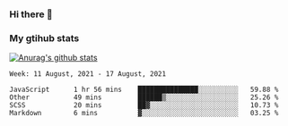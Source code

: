 ### Hi there 👋

### My gtihub stats

[![Anurag's github stats](https://github-readme-stats.vercel.app/api?username=gaozhidong)](https://github.com/gaozhidong/github-readme-stats)

<!--START_SECTION:waka-->
```text
Week: 11 August, 2021 - 17 August, 2021

JavaScript      1 hr 56 mins    ███████████████░░░░░░░░░░   59.88 % 
Other           49 mins         ██████▒░░░░░░░░░░░░░░░░░░   25.26 % 
SCSS            20 mins         ██▓░░░░░░░░░░░░░░░░░░░░░░   10.73 % 
Markdown        6 mins          ▓░░░░░░░░░░░░░░░░░░░░░░░░   03.25 % 
```
<!--END_SECTION:waka-->
